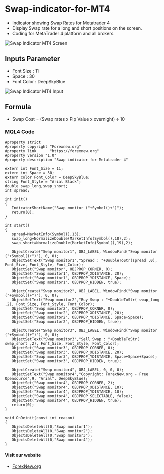 # Swap-indicator-for-MT4
- Indicator showing Swap Rates for Metatrader 4
- Display Swap rate for a long and short positions on the screen.
- Coding for MetaTrader 4 platform and all brokers.

![Swap Indicator MT4 Screen](https://forexnew.org/Download/Swap-Indicator.png)

## Inputs Parameter
- Font Size : 11
- Space : 30
- Font Color : DeepSkyBlue

![Swap Indicator MT4 Input](https://forexnew.org/Download/Swap-indicator-input.png)

## Formula
- Swap Cost = (Swap rates x Pip Value x overnight) ÷ 10

### MQL4 Code

```
#property strict
#property copyright "Forexnew.org"
#property link      "https://forexnew.org"
#property version "1.0"
#property description "Swap indicator for Metatrader 4"

extern int Font_Size = 11;
extern int Space = 30;
extern color Font_Color = DeepSkyBlue;
string Font_Style = "Arial Black";
double swap_long,swap_short;
int spread;

int init()
{
   IndicatorShortName("Swap monitor ("+Symbol()+")");
   return(0);
}

int start()
{
   spread=MarketInfo(Symbol(),13);
   swap_long=NormalizeDouble(MarketInfo(Symbol(),18),2);
   swap_short=NormalizeDouble(MarketInfo(Symbol(),19),2);

   ObjectCreate("Swap monitor1", OBJ_LABEL, WindowFind("Swap monitor ("+Symbol()+")"), 0, 0);
   ObjectSetText("Swap monitor1","Spread : "+DoubleToStr(spread ,0), Font_Size, Font_Style, Font_Color);
   ObjectSet("Swap monitor", OBJPROP_CORNER, 0);
   ObjectSet("Swap monitor1", OBJPROP_XDISTANCE, 20);
   ObjectSet("Swap monitor1", OBJPROP_YDISTANCE, Space);
   ObjectSet("Swap monitor1", OBJPROP_HIDDEN, true);

   ObjectCreate("Swap monitor2", OBJ_LABEL, WindowFind("Swap monitor ("+Symbol()+")"), 0, 0);
   ObjectSetText("Swap monitor2","Buy Swap : "+DoubleToStr( swap_long ,2), Font_Size, Font_Style, Font_Color);
   ObjectSet("Swap monitor2", OBJPROP_CORNER, 0);
   ObjectSet("Swap monitor2", OBJPROP_XDISTANCE, 20);
   ObjectSet("Swap monitor2", OBJPROP_YDISTANCE, Space+Space);
   ObjectSet("Swap monitor2", OBJPROP_HIDDEN, true);

   ObjectCreate("Swap monitor3", OBJ_LABEL, WindowFind("Swap monitor ("+Symbol()+")"), 0, 0);
   ObjectSetText("Swap monitor3","Sell Swap : "+DoubleToStr( swap_short ,2), Font_Size, Font_Style, Font_Color);
   ObjectSet("Swap monitor3", OBJPROP_CORNER, 0);
   ObjectSet("Swap monitor3", OBJPROP_XDISTANCE, 20);
   ObjectSet("Swap monitor3", OBJPROP_YDISTANCE, Space+Space+Space);
   ObjectSet("Swap monitor3", OBJPROP_HIDDEN, true);
   
   ObjectCreate("Swap monitor4", OBJ_LABEL, 0, 0, 0);
   ObjectSetText("Swap monitor4","Copyright: ForexNew.org - Free Opensource",9, "Arial", DeepSkyBlue);
   ObjectSet("Swap monitor4", OBJPROP_CORNER, 2);
   ObjectSet("Swap monitor4", OBJPROP_XDISTANCE, 10);
   ObjectSet("Swap monitor4", OBJPROP_YDISTANCE, 10);
   ObjectSet("Swap monitor4", OBJPROP_SELECTABLE, false);
   ObjectSet("Swap monitor4", OBJPROP_HIDDEN, true);
   return(0);
}

void OnDeinit(const int reason)
{
   ObjectsDeleteAll(0,"Swap monitor1");
   ObjectsDeleteAll(0,"Swap monitor2");
   ObjectsDeleteAll(0,"Swap monitor3");
   ObjectsDeleteAll(0,"Swap monitor4");
}
```
#### Visit our website
- [ForexNew.org](https://forexnew.org/)
